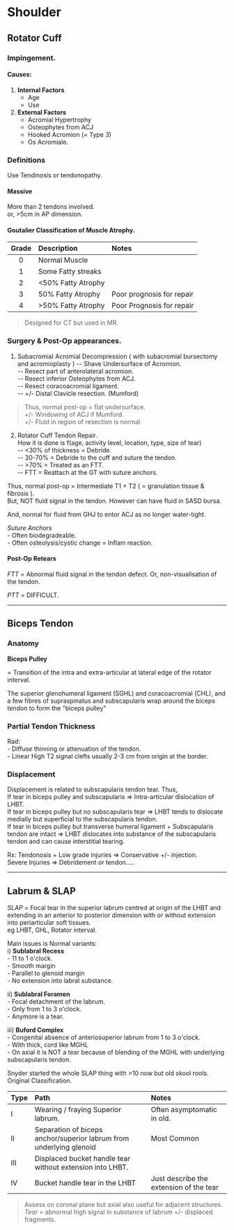 # Shoulder 

## Rotator Cuff 

### Impingement. 

#### Causes: 
1. **Internal Factors**  
    - Age
    - Use
1. **External Factors** 
    - Acromial Hypertrophy 
    - Osteophytes from ACJ
    - Hooked Acromion (= Type 3)
    - Os Acromiale. 

### Definitions

Use Tendinosis or tendonopathy.

#### Massive  
More than 2 tendons involved.    
or, >5cm in AP dimension. 


#### Goutalier Classification of Muscle Atrophy.  

| Grade | Description | Notes |
|:--:|:---|:---|
| 0 | Normal Muscle | | 
| 1 | Some Fatty streaks | |
| 2 | <50% Fatty Atrophy | | 
| 3 | 50% Fatty Atrophy | Poor prognosis for repair |
| 4 | >50% Fatty Atrophy | Poor Prognosis for repair |

> Designed for CT but used in MR.   

### Surgery & Post-Op appearances.
1. Subacromial Acromial Decompression ( with subacromial bursectomy and acromioplasty ) 
 -- Shave Undersurface of Acromion.  
 -- Resect part of anterolateral acromion.   
 -- Resect inferior Osteophytes from ACJ.    
 -- Resect coracoacromial ligament.   
 -- +/- Distal Clavicle resection. (Mumford)    

> Thus, normal post-op = flat undersurface.  
> +/- Windowing of ACJ if Mumford.  
> +/- Fluid in region of resection is normal.  

2. Rotator Cuff Tendon Repair.    
How it is done is f(age, activity level, location, type, size of tear)  
 -- <30% of thickness = Debride.  
 -- 30-70% = Debride to the cuff and suture the tendon.   
 -- >70% = Treated as an FTT.   
 -- FTT = Reattach at the GT with suture anchors.   

Thus, normal post-op = Intermediate T1 + T2 ( = granulation tissue & fibrosis ).  
But, NOT fluid signal in the tendon. However can have fluid in SASD bursa.    

And, normal for fluid from GHJ to entor ACJ as no longer water-tight.    

*Suture Anchors*  
    - Often biodegradeable.  
    - Often osteolysis/cystic change = Inflam reaction.  

#### Post-Op Retears 

*FTT* = Abnormal fluid signal in the tendon defect. Or, non-visualisation of the tendon.  

*PTT* = DIFFICULT.  

---

## Biceps Tendon

### Anatomy

**Biceps Pulley**    

= Transition of the intra and extra-articular at lateral edge of the rotator interval.   

The superior glenohumeral ligament (SGHL) and coracoacromial (CHL), and a few fibres of supraspinatus and subscapularis wrap around the biceps tendon to form the "biceps pulley"  

### Partial Tendon Thickness    
Rad:  
    - Diffuse thinning or attenuation of the tendon.    
    - Linear High T2 signal clefts usually 2-3 cm from origin at the border.    

### Displacement 

Displacement is related to subscapularis tendon tear. Thus,   
If tear in biceps pulley and subscapularis => Intra-articular dislocation of LHBT.    
If tear in biceps pulley but no subscapularis tear => LHBT tends to dislocate medially but superficial to the subscapularis tendon.   
If tear in biceps pulley but transverse humeral ligament + Subscapularis tendon are intact => LHBT dislocates into substance of the subscapularis tendon and can cause interstitial tearing.   

Rx: Tendonosis + Low grade injuries => Conservative +/- injection.   
Severe Injuries => Debridement or tendon.....  

--- 

## Labrum & SLAP 

*SLAP* = Focal tear in the superior labrum centred at origin of the LHBT and extending in an anterior to posterior dimension with or without extension into periarticular soft tissues.    
eg LHBT, GHL, Rotator interval.  

Main issues is Normal variants:   
i) **Sublabral Recess**    
    - 11 to 1 o'clock.   
    - Smooth margin   
    - Parallel to glenoid margin   
    - No extension into labral substance.  

ii) **Sublabral Foramen**   
    - Focal detachment of the labrum.  
    - Only from 1 to 3 o'clock.   
    - Anymore is a tear.   

iii) **Buford Complex**   
    - Congenital absence of anteriosuperior labrum from 1 to 3 o'clock.  
    - With thick, cord like MGHL   
    - On axial it is NOT a tear because of blending of the MGHL with underlying subscapularis tendon.  

Snyder started the whole SLAP thing with >10 now but old skool rools.  
Original Classification.     

| Type | Path | Notes |
|---|:---|:--|
| I | Wearing / fraying Superior labrum. | Often asymptomatic in old. |
| II | Separation of biceps anchor/superior labrum from underlying glenoid | Most Common |
| III | Displaced bucket handle tear without extension into LHBT. | | 
| IV | Bucket handle tear in the LHBT | Just describe the extension of the tear | 

> Assess on coronal plane but axial also useful for adjacent structures.  
> *Tear* = abnormal high signal in substance of labrum +/- displaced fragments. 


